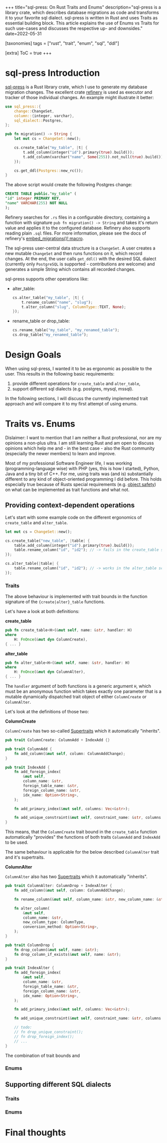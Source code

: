 +++
title="sql-press: On Rust Traits and Enums"
description="sql-press is a library crate, which describes database migrations as code and transforms it to your favorite sql dialect. sql-press is written in Rust and uses Traits as essential building block. This article explains the use of Enums vs Traits for such use-cases and discusses the respective up- and downsides."
date=2022-05-31


[taxonomies]
tags = ["rust", "trait", "enum", "sql", "ddl"]

[extra]
ToC = true
+++

# sql-press Introduction
[sql-press][0] is a Rust library crate, which I use to generate my database
migration changes. The excellent crate [refinery][1] is used as executor and
tracker of those individual changes. An example might illustrate it better:

```rust
use sql_press::{
    change::ChangeSet,
    column::{integer, varchar},
    sql_dialect::Postgres,
};

pub fn migration() -> String {
    let mut cs = ChangeSet::new();

    cs.create_table("my_table", |t| {
        t.add_column(integer("id").primary(true).build());
        t.add_column(varchar("name", Some(255)).not_null(true).build());
    });

    cs.get_ddl(Postgres::new_rc());
}
```

The above script would create the following Postgres change:

```sql
CREATE TABLE public."my_table" (
"id" integer PRIMARY KEY,
"name" VARCHAR(255) NOT NULL
);
```

Refinery searches for `.rs` files in a configurable directory, containing a
function with signature `pub fn migration() -> String` and takes it's return value and
applies it to the configured database. Refinery also supports reading plain
`.sql` files. For more information, please see the docs of refinery's
[embed_migrations()! macro][2].

The sql-press user-central data structure is a `ChangeSet`. A user creates a new
mutable `ChangeSet` and then runs functions on it, which record changes. At the
end, the user calls `get_ddl()` with the desired SQL dialect (currently only
`PostgreSQL` is supported - contributions are welcome) and generates a simple
String which contains all recorded changes.

sql-press supports other operations like:
- alter_table:
  ```rust
  cs.alter_table("my_table", |t| {
      t.rename_column("name", "slug");
      t.alter_column("slug", ColumnType::TEXT, None);
  });
  ```
- rename_table or drop_table:
  ```rust
  cs.rename_table("my_table", "my_renamed_table");
  cs.drop_table("my_renamed_table");
  ```

# Design Goals
When using sql-press, I wanted it to be as ergonomic as possible to the user.
This results in the following basic requirements:
1. provide different operations for `create_table` and `alter_table`,
2. support different sql dialects (e.g. postgres, mysql, mssql).

In the following sections, I will discuss the currently implemented trait
approach and will compare it to my first attempt of using enums. 

# Traits vs. Enums
Dislaimer: I want to mention that I am neither a Rust professional, nor are my
opinions a non-plus ultra. I am still learning Rust and am open to discuss
opinions which help me and - in the best case - also the Rust community
(especially the newer members) to learn and improve.

Most of my professional Software Engineer life, I was working
(programming-language wise) with PHP (yes, this is how I started), Python, Java
and a tiny bit of C++. For me, using traits was (and is) substantially different
to any kind of object-oriented programming I did before. This holds especially
true because of Rusts special requirements (e.g. [object safety][3]) on what can
be implemented as trait functions and what not.

## Providing context-dependent operations
Let's start with some example code on the different ergonomics of
`create_table` and `alter_table`.

```rust
let mut cs = ChangeSet::new();

cs.create_table("new_table", |table| {
    table.add_column(integer("id").primary(true).build());
    table.rename_column("id", "id2"); // -> fails in the create_table scope
});

cs.alter_table(|table| {
    table.rename_column("id", "id2"); // -> works in the alter_table scope
});
```

### Traits
The above behaviour is implemented with trait bounds in the function signature
of the `{create|alter}_table` functions.

Let's have a look at both definitions:

**create_table**
```rust
pub fn create_table<H>(&mut self, name: &str, handler: H)
where
    H: FnOnce(&mut dyn ColumnCreate),
{ ... }
```

**alter_table**
```rust
pub fn alter_table<H>(&mut self, name: &str, handler: H)
where
    H: FnOnce(&mut dyn ColumnAlter),
{ ... }
```

The `handler` argument of both functions is a generic argument `H`, which must be an
anonymous function which takes exactly one parameter that is a mutable
dynamically dispatched trait object of either `ColumnCreate` or `ColumnAlter`.

Let's look at the definitions of those two:

**ColumnCreate**

`ColumnCreate` has two so-called [Supertraits][4] which it automatically
"inherits".
```rust
pub trait ColumnCreate: ColumnAdd + IndexAdd {}

pub trait ColumnAdd {
    fn add_column(&mut self, column: ColumnAddChange);
}

pub trait IndexAdd {
    fn add_foreign_index(
        &mut self,
        column_name: &str,
        foreign_table_name: &str,
        foreign_column_name: &str,
        idx_name: Option<String>,
    );

    fn add_primary_index(&mut self, columns: Vec<&str>);

    fn add_unique_constraint(&mut self, constraint_name: &str, columns: Vec<&str>);
}
```
This means, that the `ColumnCreate` trait bound in the `create_table` function
automatically "provides" the functions of both traits `ColumnAdd` and `IndexAdd` to be
used. 

The same behaviour is applicable for the below described `ColumnAlter` trait and
it's supertraits.

**ColumnAlter**

`ColumnAlter` also has two [Supertraits][4] which it automatically "inherits".
```rust
pub trait ColumnAlter: ColumnDrop + IndexAlter {
    fn add_column(&mut self, column: ColumnAddChange);

    fn rename_column(&mut self, column_name: &str, new_column_name: &str);

    fn alter_column(
        &mut self,
        column_name: &str,
        new_column_type: ColumnType,
        conversion_method: Option<String>,
    );
}

pub trait ColumnDrop {
    fn drop_column(&mut self, name: &str);
    fn drop_column_if_exists(&mut self, name: &str);
}

pub trait IndexAlter {
    fn add_foreign_index(
        &mut self,
        column_name: &str,
        foreign_table_name: &str,
        foreign_column_name: &str,
        idx_name: Option<String>,
    );

    fn add_primary_index(&mut self, columns: Vec<&str>);

    fn add_unique_constraint(&mut self, constraint_name: &str, columns: Vec<&str>);

    // todo:
    // fn drop_unique_constraint();
    // fn drop_foreign_index();
    // ...
}
```

The combination of trait bounds and 

### Enums

## Supporting different SQL dialects
### Traits

### Enums

# Final thoughts

[0]: https://github.com/elbart/sql-press
[1]: https://crates.io/crates/refinery
[2]: https://docs.rs/refinery/0.8.4/refinery/macro.embed_migrations.html
[3]: https://doc.rust-lang.org/reference/items/traits.html#object-safety
[4]: https://doc.rust-lang.org/book/ch19-03-advanced-traits.html#using-supertraits-to-require-one-traits-functionality-within-another-trait